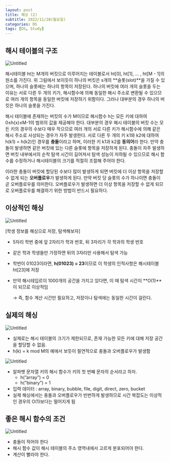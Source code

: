 ```yaml
---
layout: post
title: 해싱 (2)
subtitle: 2022/11/28(월요일)
categories: DS
tags: [DS, Study]
---
```


## 해시 테이블의 구조

![Untitled](../../../../assets/images/src/112901.png)

해시테이블 ht는 M개의 버킷으로 이루어지는 테이블로서 ht[0], ht[1], … , ht[M - 1]의 원소를 가진다. 위 그림에서 보이듯이 하나의 버킷은 s개의 **슬롯(slot)**을 가질 수 있으며, 하나의 슬롯에는 하나의 항목이 저장된다. 하나의 버킷에 여러 개의 슬롯을 두는 이유는 서로 다른 두 개의 키가, 해시함수에 의해 동일한 해시 주소로 변환될 수 있으므로 여러 개의 항목을 동일한 버킷에 저장하기 위함이다. 그러나 대부분의 경우 하나의 버킷은 하나의 슬롯을 가진다.

해시 테이블에 존재하는 버킷의 수가 M이므로 해시함수 h는 모든 키에 대하여 0≤h(x)≤M-1의 범위의 값을 제공해야 한다. 대부분의 경우 해시 테이블의 버킷 수는 모든 키의 경우의 수보다 매우 작으므로 여러 개의 서로 다른 키가 해시함수에 의해 같은 해시 주소로 사상되는 경우가 자주 발생한다. 서로 다른 두 개의 키 k1와 k2에 대하여 h(k1) = h(k2)인 경우를 **충돌**이라고 하며, 이러한 키 k1과 k2를 **동의어**라 한다. 만약 충돌이 발생하면 같은 버킷에 있는 다른 슬롯에 항목을 저장하게 된다. 충돌이 자주 발생하면 버킷 내부에서의 순착 탐색 시간이 길어져서 탐색 성능이 저하될 수 있으므로 해시 함수를 수정하거나 해시테이블의 크기를 적절히 조절해 주어야 한다.

이러한 충돌이 버킷에 할당된 수보다 많이 발생하게 되면 버킷에 더 이상 항목을 저장할 수 없게 되는 **오버플로우**가 발생하게 된다. 만약 버킷 당 슬롯의 수가 하나이면 충돌이 곧 오버플로우를 의미한다. 오버플로우가 발생하면 더 이상 항목을 저장할 수 없게 되므로 오버플로우를 해결하기 위한 방법이 반드시 필요하다.

## 이상적인 해싱

![Untitled](../../../../assets/images/src/112902.png)

[학생 정보를 해싱으로 저장, 탐색해보자]

- 5자리 학번 중에 앞 2자리가 학과 번호, 뒤 3자리가 각 학과의 학생 번호
- 같은 학과 학생들만 가정하면 뒤의 3자리만 사용해서 탐색 가능
- 학번이 01023이라면, **h(01023) = 23**이므로 이 학생의 인적사항은 해시테이블 ht[23]에 저장
- 만약 해시테입르이 1000개의 공간을 가지고 있다면, 이 때 탐색 시간이 **O(1)**이 되므로 이상적임
    
    → 즉, 함수 계산 시간만 필요하고, 저장이나 탐색에는 동일한 시간이 걸린다.
    

## 실제의 해싱

![Untitled](../../../../assets/images/src/112903.png)

- 실제로는 해시 테이블의 크기가 제한되므로, 존재 가능한 모든 키에 대해 저장 공간을 할당할 수 없음.
- h(k) = k mod M의 예에서 보듯이 필연적으로 충돌과 오버플로우가 발생함

![Untitled](../../../../assets/images/src/112904.png)

- 알파벳 문자열 키의 해시 함수가 키의 첫 번째 문자의 순서라고 하자.
    - h(”array”) = 0
    - h(”binary”) = 1
- 입력 데이터 : array, binary, bubble, file, digit, direct, zero, bucket
- 실제 해싱에서는 충돌과 오버플로우가 빈번하게 발생하므로 시간 복잡도는 이상적인 경우의 O(1)보다는 떨어지게 됨

## 좋은 해시 함수의 조건

![Untitled](../../../../assets/images/src/112905.png)

- 충돌이 적어야 한다
- 해시 함수 값이 해시 테이블의 주소 영역내에서 고르게 분포되어야 한다.
- 계산이 빨라야 한다.